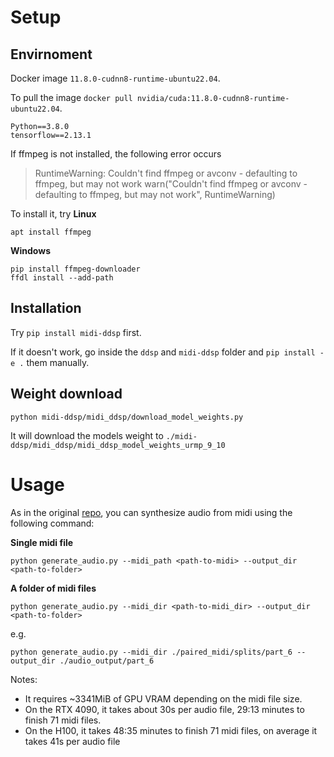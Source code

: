# Setup

## Envirnoment
Docker image `11.8.0-cudnn8-runtime-ubuntu22.04`.

To pull the image `docker pull nvidia/cuda:11.8.0-cudnn8-runtime-ubuntu22.04`.


```
Python==3.8.0
tensorflow==2.13.1
```

If ffmpeg is not installed, the following error occurs

> RuntimeWarning: Couldn't find ffmpeg or avconv - defaulting to ffmpeg, but may not work
  warn("Couldn't find ffmpeg or avconv - defaulting to ffmpeg, but may not work", RuntimeWarning)

To install it, try
**Linux**
```
apt install ffmpeg
```

**Windows**
```
pip install ffmpeg-downloader
ffdl install --add-path
```

## Installation

Try `pip install midi-ddsp` first.

If it doesn't work, go inside the `ddsp` and `midi-ddsp` folder and `pip install -e .` them manually.

## Weight download
```
python midi-ddsp/midi_ddsp/download_model_weights.py
```

It will download the models weight to `./midi-ddsp/midi_ddsp/midi_ddsp_model_weights_urmp_9_10`

# Usage

As in the original [repo](https://github.com/magenta/midi-ddsp), you can synthesize audio from midi using the following command:

**Single midi file**

```
python generate_audio.py --midi_path <path-to-midi> --output_dir <path-to-folder>
```

**A folder of midi files**

```
python generate_audio.py --midi_dir <path-to-midi_dir> --output_dir <path-to-folder>
```

e.g.
```
python generate_audio.py --midi_dir ./paired_midi/splits/part_6 --output_dir ./audio_output/part_6
```

Notes:
- It requires ~3341MiB of GPU VRAM depending on the midi file size.
- On the RTX 4090, it takes about 30s per audio file, 29:13 minutes to finish 71 midi files.
- On the H100, it takes 48:35 minutes to finish 71 midi files, on average it takes 41s per audio file
